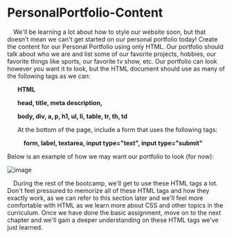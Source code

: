 # PersonalPortfolio-Content

<p>&emsp;We'll be learning a lot about how to style our website soon, but that doesn't mean we can't get started on our personal portfolio today! Create the content for our Personal Portfolio using only HTML. Our portfolio should talk about who we are and list some of our favorite projects, hobbies, our favorite things like sports, our favorite tv show, etc. Our portfolio can look however you want it to look, but the HTML document should use as many of the following tags as we can:</p>

<ul><b>HTML</b></ul>
<ul><b>head, title, meta description,</b></ul>
<ul><b>body, div, a, p, h1, ul, li, table, tr, th, td</b></ul>
<ul>At the bottom of the page, include a form that uses the following tags:</ul>

<ul>&emsp;<b>form, label, textarea, input type="text", input type="submit"</b></ul>

Below is an example of how we may want our portfolio to look (for now):

![image](https://user-images.githubusercontent.com/124546382/227810893-a2bfe716-6e5d-4bb3-89b4-8967e08b5a8b.png)

<p>&emsp;During the rest of the bootcamp, we'll get to use these HTML tags a lot. Don't feel pressured to memorize all of these HTML tags and how they exactly work, as we can refer to this section later and we'll feel more comfortable with HTML as we learn more about CSS and other topics in the curriculum. Once we have done the basic assignment, move on to the next chapter and we'll gain a deeper understanding on these HTML tags we've just learned.</p>
